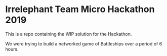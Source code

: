 # Irrelephant Team Micro Hackathon 2019

This is a repo containing the WIP solution for the Hackathon.

We were trying to build a networked game of Battleships over a period of 6 hours.
